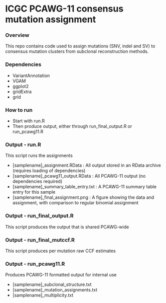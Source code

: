 # ICGC PCAWG-11 consensus mutation assignment

### Overview

This repo contains code used to assign mutations (SNV, indel and SV) to consensus mutation clusters from subclonal reconstruction methods.

### Dependencies

 * VariantAnnotation
 * VGAM
 * ggplot2
 * gridExtra
 * grid

### How to run

 * Start with run.R
 * Then produce output, either through run_final_output.R or run_pcawg11.R

### Output - run.R

This script runs the assignments

 * [samplename]_assignment.RData : All output stored in an RData archive (requires loading of dependencies)
 * [samplename]_pcawg11_output.RData : All PCAWG-11 output (no dependencies required)
 * [samplename]_summary_table_entry.txt : A PCAWG-11 summary table entry for this sample
 * [samplename]_final_assignment.png : A figure showing the data and assignment, with comparison to regular binomial assignment

### Output - run_final_output.R

This script produces the output that is shared PCAWG-wide

 
### Output - run_final_mutccf.R

This script produces per mutation raw CCF estimates

### Output - run_pcawg11.R

Produces PCAWG-11 formatted output for internal use

 * [samplename]_subclonal_structure.txt
 * [samplename]_mutation_assignments.txt
 * [samplename]_multiplicity.txt